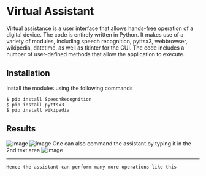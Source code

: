 # Virtual Assistant
Virtual assistance is a user interface that allows hands-free operation of a digital device.
The code is entirely written in Python.
It makes use of a variety of modules, including speech recognition, pyttsx3, webbrowser, wikipedia, datetime, as well as tkinter for the GUI.
The code includes a number of user-defined methods that allow the application to execute.

## Installation
Install the modules using the following commands 
```
$ pip install SpeechRecognition
$ pip install pyttsx3
$ pip install wikipedia
```

## Results 
![image](https://github.com/vaishu2003/voiceassistant/assets/94952411/7c53b384-d748-4239-95b1-60b0ed1dfb63)
![image](https://github.com/vaishu2003/voiceassistant/assets/94952411/c18aef30-e688-4734-ad0b-ba5b4510b3b8)
One can also command the assistant by typing it in the 2nd text area 
![image](https://github.com/vaishu2003/voiceassistant/assets/94952411/5a29c878-e836-4b91-b7c2-67dd139f946e)

***
```
Hence the assistant can perform many more operations like this 
```

